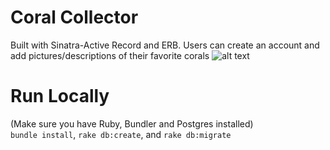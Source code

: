 # Coral Collector
Built with Sinatra-Active Record and ERB. Users can create an account and add pictures/descriptions of their favorite corals
![alt text](https://i.imgur.com/PVt1KUC.png)

# Run Locally
(Make sure you have Ruby, Bundler and Postgres installed) <br>
`bundle install`, `rake db:create`, and `rake db:migrate` <br>
